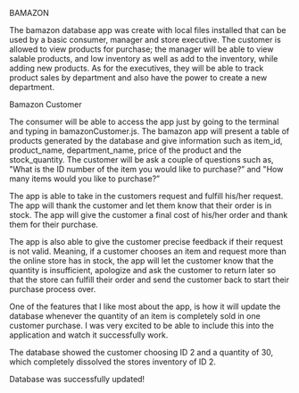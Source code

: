 BAMAZON



The bamazon database app was create with local files installed that can be used by a basic consumer, manager and store executive.  The customer is allowed to view products for purchase;  the manager will be able to view salable products, and low inventory as well as add to the inventory, while adding new products.  As for the executives, they will be able to track product sales by department and also have the power to create a new department.



Bamazon Customer

The consumer will be able to access the app just by going to the terminal and typing in bamazonCustomer.js.  The bamazon app will present  a table of products generated by the database and give information such as item_id, product_name, department_name, price of the product and the stock_quantity.  The customer  will be ask a couple of questions such as, "What is the ID number of the item you would like to purchase?” and "How many items would you like to purchase?” 





The app is able to take in the customers request and fulfill his/her request. The app will thank the customer and let them know that their order is in stock.  The app will give the customer a final cost of his/her order and thank them for their purchase.




The app is also able to give the customer precise feedback if their request is not valid.  Meaning, if a customer chooses an item and request more than the online store has in stock, the app will let the customer know that the quantity is insufficient, apologize and ask the customer to return later so that the store can fulfill their order and send the customer back to start their purchase process over.




One of the features that I like most about the app, is how it will update the database whenever the quantity of an item is completely sold in one customer purchase.  I was very excited to be able to include this into the application and watch it successfully work.





The database showed the customer choosing ID 2 and a quantity of 30, which completely dissolved the stores inventory of ID 2.



Database was successfully updated!


